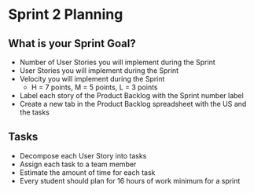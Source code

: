# Sprint 2 Planning

## What is your Sprint Goal?

* Number of User Stories you will implement during the Sprint
* User Stories you will implement during the Sprint
* Velocity you will implement during the Sprint
  * H = 7 points, M = 5 points, L = 3 points
* Label each story of the Product Backlog with the Sprint number label
* Create a new tab in the Product Backlog spreadsheet with the US and the tasks

## Tasks

*	Decompose each User Story into tasks 
*	Assign each task to a team member
*	Estimate the amount of time for each task
*	Every student should plan for 16 hours of work minimum for a sprint
